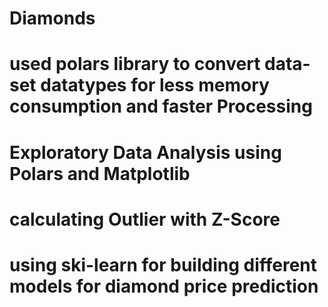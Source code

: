 # Diamonds
# used polars library to convert data-set datatypes for less memory consumption and faster Processing
# Exploratory Data Analysis using Polars and Matplotlib 
# calculating Outlier with Z-Score
# using ski-learn for building different models for diamond price prediction 
